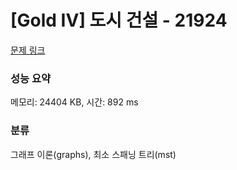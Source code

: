 # [Gold IV] 도시 건설 - 21924 

[문제 링크](https://www.acmicpc.net/problem/21924) 

### 성능 요약

메모리: 24404 KB, 시간: 892 ms

### 분류

그래프 이론(graphs), 최소 스패닝 트리(mst)

